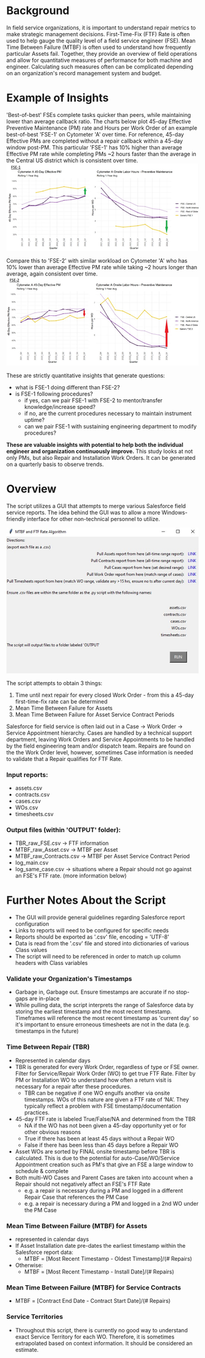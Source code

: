 # Background

In field service organizations, it is important to understand repair metrics to make strategic management decisions.  First-Time-Fix (FTF) Rate is often used to help gauge the quality level of a field service engineer (FSE).  Mean Time Between Failure (MTBF) is often used to understand how frequently particular Assets fail.  Together, they provide an overview of field operations and allow for quantitative measures of performance for both machine and engineer.  Calculating such measures often can be complicated depending on an organization's record management system and budget.  

# Example of Insights

'Best-of-best' FSEs complete tasks quicker than peers, while maintaining lower than average callback ratio.  The charts below plot 45-day Effective Preventive Maintenance (PM) rate and Hours per Work Order of an example best-of-best 'FSE-1' on Cytometer 'A' over time.  For reference, 45-day Effective PMs are completed without a repair callback within a 45-day window post-PM.  This particular 'FSE-1' has 10% higher than average Effective PM rate while completing PMs ~2 hours faster than the average in the Central US district which is consistent over time.
![](/images/fse1.jpg)

Compare this to 'FSE-2' with similar workload on Cytometer 'A' who has 10% lower than average Effective PM rate while taking ~2 hours longer than average, again consistent over time.
![](/images/fse2.jpg)

These are strictly quantitative insights that generate questions:

* what is FSE-1 doing different than FSE-2?
* is FSE-1 following procedures? 
  * if yes, can we pair FSE-1 with FSE-2 to mentor/transfer knowledge/increase speed?
  * if no, are the current procedures necessary to maintain instrument uptime?  
  * can we pair FSE-1 with sustaining engineering department to modify procedures?

**These are valuable insights with potential to help both the individual engineer and organization continuously improve.**  This study looks at not only PMs, but also Repair and Installation Work Orders.  It can be generated on a quarterly basis to observe trends.

# Overview

The script utilizes a GUI that attempts to merge various Salesforce field service reports.  The idea behind the GUI was to allow a more Windows-friendly interface for other non-technical personnel to utilize.  

![](/images/gui.jpg)

The script attempts to obtain 3 things:

1. Time until next repair for every closed Work Order - from this a 45-day first-time-fix rate can be determined
2. Mean Time Between Failure for Assets
3. Mean Time Between Failure for Asset Service Contract Periods

Salesforce for field service is often laid out in a Case -> Work Order -> Service Appointment hierarchy.  Cases are handled by a technical support department, leaving Work Orders and Service Appointments to be handled by the field engineering team and/or dispatch team.  Repairs are found on the the Work Order level, however, sometimes Case information is needed to validate that a Repair qualifies for FTF Rate.

### Input reports:

* assets.csv
* contracts.csv
* cases.csv
* WOs.csv
* timesheets.csv

### Output files (within 'OUTPUT' folder):

* TBR_raw_FSE.csv -> FTF information
* MTBF_raw_Asset.csv -> MTBF per Asset
* MTBF_raw_Contracts.csv -> MTBF per Asset Service Contract Period
* log_main.csv
* log_same_case.csv -> situations where a Repair should not go against an FSE's FTF rate.  (more information below)

# Further Notes About the Script

*  The GUI will provide general guidelines regarding Salesforce report configuration
*  Links to reports will need to be configured for specific needs
*  Reports should be exported as '.csv' file, encoding = 'UTF-8'
*  Data is read from the '.csv' file and stored into dictionaries of various Class values
  * The script will need to be referenced in order to match up column headers with Class variables

### Validate your Organization's Timestamps

* Garbage in, Garbage out.  Ensure timestamps are accurate if no stop-gaps are in-place
* While pulling data, the script interprets the range of Salesforce data by storing the earliest timestamp and the most recent timestamp.  Timeframes will reference the most recent timestamp as 'current day' so it's important to ensure erroneous timesheets are not in the data (e.g. timestamps in the future)

### Time Between Repair (TBR)

* Represented in calendar days
* TBR is generated for every Work Order, regardless of type or FSE owner.  Filter for Service/Repair Work Order (WO) to get true FTF Rate.  Filter by PM or Installation WO to understand how often a return visit is necessary for a repair after these procedures.
  * TBR can be negative if one WO engulfs another via onsite timestamps.  WOs of this nature are given a FTF rate of ‘NA’.  They typically reflect a problem with FSE timestamp/documentation practices.
* 45-day FTF rate is labeled True/False/NA and determined from the TBR
  * NA if the WO has not been given a 45-day opportunity yet or for other obvious reasons
  * True if there has been at least 45 days without a Repair WO
  * False if there has been less than 45 days before a Repair WO
* Asset WOs are sorted by FINAL onsite timestamp before TBR is calculated.  This is due to the potential for auto-Case/WO/Service Appointment creation such as PM's that give an FSE a large window to schedule & complete
* Both multi-WO Cases and Parent Cases are taken into account when a Repair should not negatively affect an FSE's FTF Rate
  * e.g. a repair is necessary during a PM and logged in a different Repair Case that references the PM Case
  * e.g. a repair is necessary during a PM and logged in a 2nd WO under the PM Case

### Mean Time Between Failure (MTBF) for Assets

* represented in calendar days
* If Asset Installation date pre-dates the earliest timestamp within the Salesforce report data:
  * MTBF = [Most Recent Timestamp - Oldest Timestamp]/(# Repairs)
* Otherwise:
  * MTBF = [Most Recent Timestamp - Install Date]/(# Repairs)

### Mean Time Between Failure (MTBF) for Service Contracts

* MTBF = [Contract End Date - Contract Start Date]/(# Repairs)

### Service Territories

* Throughout this script, there is currently no good way to understand exact Service Territory for each WO.  Therefore, it is sometimes extrapolated based on context information.  It should be considered an estimate.
